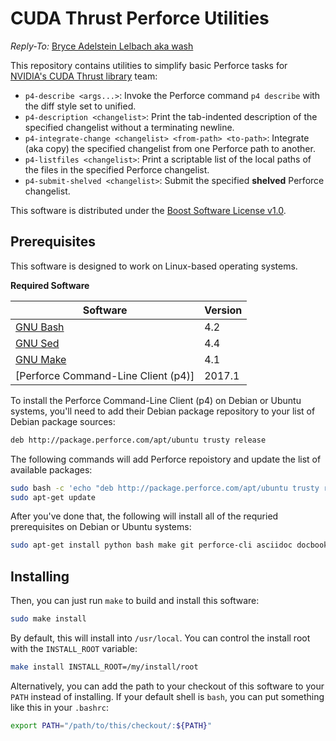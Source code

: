 <!--
Copyright (c) 2017-8 NVIDIA Corporation
Reply-To: Bryce Adelstein Lelbach aka wash <brycelelbach@gmail.com>

Distributed under the Boost Software License v1.0 (boost.org/LICENSE_1_0.txt)
-->

# CUDA Thrust Perforce Utilities

*Reply-To:* [Bryce Adelstein Lelbach aka wash](brycelelbach@gmail.com)

This repository contains utilities to simplify basic Perforce tasks for 
  [NVIDIA's CUDA Thrust library] team:

- `p4-describe <args...>`: Invoke the Perforce command `p4 describe` with the diff style set to unified.
- `p4-description <changelist>`: Print the tab-indented description of the specified changelist without a terminating newline.
- `p4-integrate-change <changelist> <from-path> <to-path>`: Integrate (aka copy) the specified changelist from one Perforce path to another.
- `p4-listfiles <changelist>`: Print a scriptable list of the local paths of the files in the specified Perforce changelist.
- `p4-submit-shelved <changelist>`: Submit the specified **shelved** Perforce changelist.

This software is distributed under the [Boost Software License v1.0].

## Prerequisites

This software is designed to work on Linux-based operating systems.

**Required Software**

| Software                            | Version  |
| ----------------------------------- | -------- |
| [GNU Bash]                          | 4.2      |
| [GNU Sed]                           | 4.4      |
| [GNU Make]                          | 4.1      |
| [Perforce Command-Line Client (p4)] | 2017.1   |

To install the Perforce Command-Line Client (p4) on Debian or Ubuntu
  systems, you'll need to add their Debian package repository to your list of
  Debian package sources:

```bash
deb http://package.perforce.com/apt/ubuntu trusty release
```

The following commands will add Perforce repoistory and update the list of
  available packages:

```bash
sudo bash -c 'echo "deb http://package.perforce.com/apt/ubuntu trusty release" > /etc/apt/sources.list.d/perforce.list'
sudo apt-get update
```

After you've done that, the following will install all of the requried
  prerequisites on Debian or Ubuntu systems:

```bash
sudo apt-get install python bash make git perforce-cli asciidoc docbook xmlto
```

## Installing

Then, you can just run `make` to build and install this software:

```bash
sudo make install
```

By default, this will install into `/usr/local`.
You can control the install root with the `INSTALL_ROOT` variable:

```bash
make install INSTALL_ROOT=/my/install/root
```

Alternatively, you can add the path to your checkout of this software to your `PATH` instead of installing.
If your default shell is `bash`, you can put something like this in your `.bashrc`:

```bash
export PATH="/path/to/this/checkout/:${PATH}"
```

[NVIDIA's CUDA Thrust library]:             https://thrust.github.com
[Boost Software License v1.0]:              https://boost.org/LICENSE_1_0.txt 
[GNU Bash]:                                 https://www.gnu.org/software/bash
[GNU Sed]:                                  https://www.gnu.org/software/sed
[GNU Make]:                                 https://www.gnu.org/software/make
[Perforce Helix Command-Line Client (p4)]:  https://www.perforce.com/downloads/helix-command-line-client-p4

